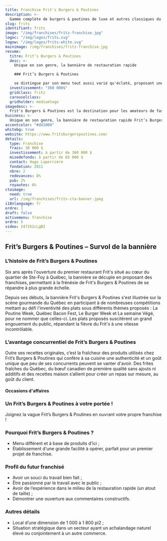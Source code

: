 ```yaml
---
title: Franchise Frit's Burgers & Poutines
description: >-
  Gamme complète de burgers & poutines de luxe et autres classiques du fast food réinventés.
slug: frits
identifiant: frits
image: "/img/franchises/fritz-franchise.jpg"
logoc: "/img/logos/frits.svg"
logow: "/img/logos/frits-white.svg"
mainimage: /img/franchises/fritz-franchise.jpg
resume:
  titre: Frit’s Burgers & Poutines
  desc: >-
    Unique en son genre, la bannière de restauration rapide 

    ### Frit’s Burgers & Poutines 

    se distingue par son menu tout aussi varié qu'éclaté, proposant une gamme complète de burgers & poutines de luxe et autres classiques du fast food réinventés. Ses créations toutes plus originales les unes que les autres suscitent un grand engouement du public, faisant rayonner la bannière à travers la province.   
  investissement: "360 000$"
  gridclass: fritz
  carouselclass: 
  gridholder: mediumlogo
imagedesc: >-
  Frit's Burgers & Poutines est la destination pour les amateurs de fast food ! Ci-dessus : le 2e Frit's Burgers & Poutines, situé à Beauport.
business: >-
  Unique en son genre, la bannière de restauration rapide Frit’s Burgers & Poutines se distingue par son menu tout aussi varié qu'éclaté, proposant une gamme complète de burgers & poutines de luxe et autres classiques du fast food réinventés. Ses créations toutes plus originales les unes que les autres suscitent un grand engouement du public, faisant rayonner la bannière à travers la province.   
accentcolor: "#dd1000"
whitebg: true
website: https://www.fritsburgerspoutines.com/
details:
  type: Franchise
  frais: 30 000 $
  investissement: à partir de 360 000 $ 
  misedefonds: à partir de 65 000 $
  contact: Hugo Laperrière
  fondation: 2011
  nbre: 2
  redevances: 8%
  pub: 2%
  royautes: 6%
ctaimage: 
  need: true
  url: /img/franchises/frits-cta-banner.jpeg
i18nlanguage: fr
ordre: 1
draft: false
activemenu: franchise
ordre: 5
video: I471h2cLgBI
---
```

## Frit’s Burgers & Poutines – Survol de la bannière

### L’histoire de Frit’s Burgers & Poutines

Six ans après l'ouverture du premier restaurant Frit's situé au cœur du quartier de Ste-Foy à Québec, la bannière se décuple en proposant des franchises, permettant à la frénésie de Frit's Burgers & Poutines de se répandre à plus grande échelle. 

Depuis ses débuts, la bannière Frit's Burgers & Poutines s'est illustrée sur la scène gourmande du Québec en participant à de nombreuses compétitions mettant au défi l'inventivité des plats sous différents thèmes proposés : La Poutine Week, Québec Bacon Fest, Le Burger Week et La semaine Végé, pour ne nommer que celles-ci. Les plats proposés suscitèrent un grand engouement du public, répandant la fièvre du Frit's à une vitesse incontrôlable. 

### L’avantage concurrentiel de Frit’s Burgers & Poutines

Outre ses recettes originales, c’est la fraîcheur des produits utilisés chez Frit’s Burgers & Poutines qui confère à sa cuisine une authenticité et un goût unique que peu de ses concurrents peuvent se vanter d'avoir. Des frites fraîches du Québec, du bœuf canadien de première qualité sans ajouts ni additifs et des recettes maison s’allient pour créer un repas sur mesure, au goût du client.

#### Occasions d'affaires

### Un Frit’s Burgers & Poutines à votre portée !

Joignez la vague Frit’s Burgers & Poutines en ouvrant votre propre franchise ! 

### Pourquoi Frit’s Burgers & Poutines ?

- Menu différent et à base de produits d’ici ;
- Établissement d'une grande facilité à opérer, parfait pour un premier projet de franchise.

### Profil du futur franchisé  

- Avoir un souci du travail bien fait ;
- Être passionné par le travail avec le public ; 
- Avoir de l’expérience dans le milieu de la restauration rapide (un atout de taille) ; 
- Démontrer une ouverture aux commentaires constructifs. 
 
### Autres détails

- Local d’une dimension de 1 000 à 1 800 pi2 ;
- Situation stratégique dans un secteur ayant un achalandage naturel élevé ou conjointement à un autre commerce.



